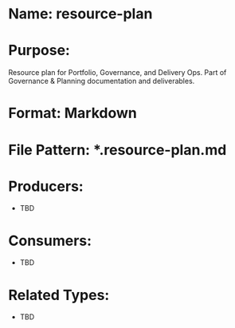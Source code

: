 # Name: resource-plan

# Purpose:
Resource plan for Portfolio, Governance, and Delivery Ops. Part of Governance & Planning documentation and deliverables.

# Format: Markdown

# File Pattern: *.resource-plan.md

# Producers:
- TBD

# Consumers:
- TBD

# Related Types:
- TBD
